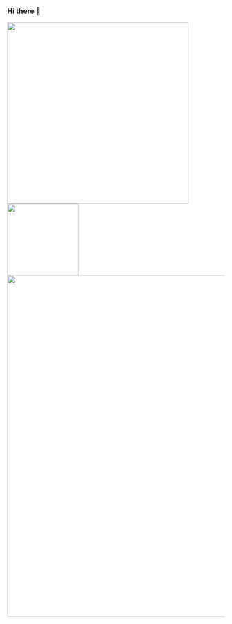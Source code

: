 ### Hi there 👋


<div align="left">
  <img align="left" style="width: 420px; padding: 0;" src="https://github-readme-stats.vercel.app/api?username=Aedron&theme=dracula" />
<img align="left" style="height: 165px; padding: 0;" src="https://github-readme-stats.vercel.app/api/top-langs/?username=Aedron&layout=compact&theme=dracula" />
<img align="left" style="width:790px;" src="https://github-profile-trophy.vercel.app/?username=Aedron&theme=dracula&row=2&column=7" />
</div>
